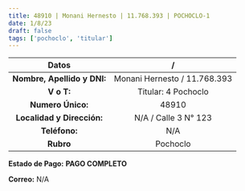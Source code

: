 ```yaml
---
title: 48910 | Monani Hernesto | 11.768.393 | POCHOCLO-1
date: 1/8/23
draft: false
tags: ['pochoclo', 'titular']
---
```


|          **Datos**          |               /              |
|:---------------------------:|:----------------------------:|
| **Nombre, Apellido y DNI:** | Monani Hernesto / 11.768.393 |
|          **V o T:**         |      Titular: 4 Pochoclo     |
|      **Numero Único:**      |             48910            |
|  **Localidad y Dirección:** |     N/A / Calle 3 N° 123     |
|        **Teléfono:**        |              N/A             |
|          **Rubro**          |           Pochoclo           |

**Estado de Pago:** **PAGO COMPLETO**

**Correo:** N/A
